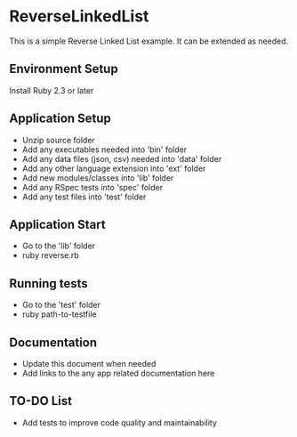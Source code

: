# ReverseLinkedList
This is a simple Reverse Linked List example. It can be extended as needed.

## Environment Setup
Install Ruby 2.3 or later

## Application Setup
* Unzip source folder
* Add any executables needed into 'bin' folder
* Add any data files (json, csv) needed into 'data' folder
* Add any other language extension into 'ext' folder
* Add new modules/classes into 'lib' folder
* Add any RSpec tests into 'spec' folder
* Add any test files into 'test' folder

## Application Start
* Go to the 'lib' folder
* ruby reverse.rb

## Running tests
* Go to the 'test' folder
* ruby path-to-testfile

## Documentation
* Update this document when needed
* Add links to the any app related documentation here

## TO-DO List
* Add tests to improve code quality and maintainability
